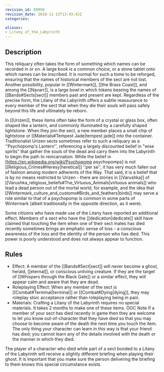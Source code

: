 ```yaml
---
revision_id: 69956
revision_date: 2018-11-13T13:43:42Z
categories:

aliases:
- Litany_of_the_Labyrinth
---
```


## Description
This reliquary often takes the form of something which names can be recorded in or on. A large book is a common choice, or a stone tablet onto which names can be inscribed. It is normal for such a tome to be reforged, ensuring that the names of historical members of the sect are not lost. Another possibility, popular in [[Wintermark]], [[the Brass Coast]], and among the [[Navarr]], is a large bowl in which tokens bearing the names of [[Bands#Sects|sect]] members past and present are kept. Regardless of the precise form, the Litany of the Labyrinth offers a subtle reassurance to every member of the sect that when they die their souls will pass safely beyond this life and ultimately be reborn.

In [[Urizen]], these items often take the form of a crystal or glass box, often shaped like a lantern, and commonly illuminated by a carefully shaped lightstone. When they join the sect, a new member places a small chip of lightstone or [[Materials#Tempest Jade|tempest jade]] into the container. Traditionalist Urizen sects sometimes refer to such a reliquary as a ''Psychopomp's Lantern'', referencing a largely discounted belief in "wise spirits" that gather the souls of the dead and carry them into the Labyrinth to begin the path to reincarnation. While the belief in [https://en.wikipedia.org/wiki/Psychopomp psychopomps] is not [[Religious_Crimes#Heresy|heretical]] ''per se'', it has very much fallen out of fashion among modern adherents of the Way. That said, it is a belief that is by no means restricted to Urizen - there are stories in [[Varushka]] of [[Varushka_religious_beliefs#The_Virtuous_Animals|virtuous animals]] who lead a dead person out of the mortal world, for example, and the idea that [[Wintermark_culture_and_customs#Birds_and_feathers|birds]] may serve a role similar to that of a psychopomp is common in some parts of Wintermark (albeit traditionally in the opposite direction, as it were).

Some citizens who have made use of the Litany have reported an additional effect. Members of a sect who have the [[dedication|dedicate]] skill have claimed that touching the item when one of their sect mates has died recently sometimes brings an emphatic sense of loss - a conscious awareness of the loss and the identity of the person who has died. This power is poorly understood and does not always appear to function.

## Rules

* Effect: A member of the [[Bands#Sect|sect]] will never become a ghost, herald, [[eternal]], or conscious unliving creature. If they are the target of [[Whispers through the Black Gate]] or a similar effect, they will appear calm and aware that they are dead.
* Roleplaying Effect: When any member of the sect is [[Combat#Terminal|terminal]] or [[Combat#Dying|dying]], they may roleplay stoic acceptance rather than roleplaying being in pain.
* Materials: Crafting a Litany of the Labyrinth requires no special materials. It takes 2 months to make one of these items.
OOC Note
If a member of your sect has died recently in game then they are welcome to let you know out-of-character that they have died so that you may choose to become aware of the death the next time you touch the item. The only thing your character can learn in this way is that your friend has died; you cannot learn any of the details involved with the death or the manner in which they died.

The player of a character who died while part of a sect bonded to a Litany of the Labyrinth will receive a slightly different briefing when playing their ghost. It is important that you make sure the person delivering the briefing to them knows this special circumstance exists. 

